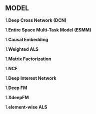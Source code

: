 ## MODEL

1.**Deep Cross Network (DCN)**

1.**Entire Space Multi-Task Model (ESMM)**

1.**Causal Embedding**

1.**Weighted ALS**

1.**Matrix Factorization**

1.**NCF**

1.**Deep Interest Network**

1.**Deep FM**

1.**XdeepFM**

1.**element-wise ALS**

